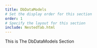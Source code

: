 ```yaml
---
title: DbDataModels
# Set the display order for this section
order: 1
# Specify the layout for this section
include: NestedTab.html
---
```

This is The DbDataModels Section